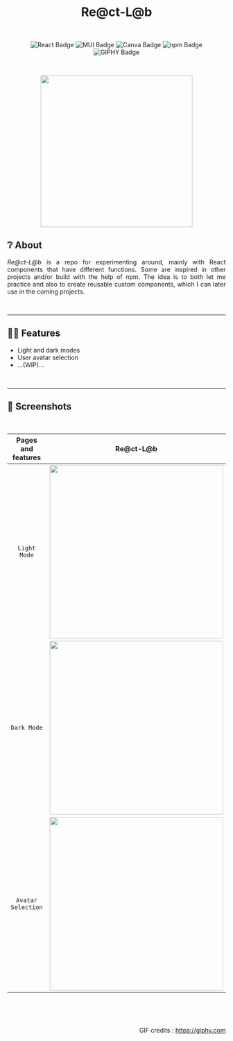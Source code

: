 <h1 align="center">Re@ct-L@b</h1><br/>

<div align="center">
  
![React Badge](https://img.shields.io/badge/React-61DAFB?style=for-the-badge&logo=react&logoColor=white)
![MUI Badge](https://img.shields.io/badge/MUI-007FFF?style=for-the-badge&logo=mui&logoColor=white)
![Canva Badge](https://img.shields.io/badge/Canva-00C4CC?style=for-the-badge&logo=canva&logoColor=white)
![npm Badge](https://img.shields.io/badge/npm-CB3837?style=for-the-badge&logo=npm&logoColor=white)
![GIPHY Badge](https://img.shields.io/badge/giphy-FF6666?style=for-the-badge&logo=giphy&logoColor=white)
  
</div>

<br/><p align="center"> <img align="center" src="https://media.giphy.com/media/6SPT4vjEWBPjECMXwr/giphy.gif" width="350" height="auto"/></p>

## ❔ About

<p align="justify"><i>Re@ct-L@b</i> is a repo for experimenting around, mainly with React components that have different functions. Some are inspired in other projects and/or build with the help of npm. The idea is to both let me practice and also to create reusable custom components, which I can later use in the coming projects.</p><br/>

---

## 🧪🧠 Features

- Light and dark modes
- User avatar selection
- ...(WIP)...
<br/>

---

## 📸 Screenshots

<br/><div align="center">
  
|Pages and features|Re@ct-L@b|
| :----------------: | :---------------------------------------------------: |
|`Light Mode`|<img src="https://user-images.githubusercontent.com/94974740/171030226-65320c56-be7a-4721-a354-c08d0b005d2e.png"  width="400" height="auto" />|
|`Dark Mode` |<img src="https://user-images.githubusercontent.com/94974740/171030224-7b9f7019-520e-4cc3-b13b-d107731393e2.png"  width="400" height="auto">|
|`Avatar Selection` |<img src="https://user-images.githubusercontent.com/94974740/171030838-b5646865-01e7-441f-870f-393895167db4.png"  width="400" height="auto">|
  
</div><br/>

<br/><p align="right">GIF credits : https://giphy.com</p>
